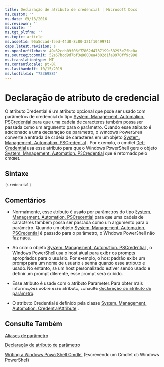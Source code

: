 ```yaml
---
title: Declaração de atributo de credencial | Microsoft Docs
ms.custom: ''
ms.date: 09/13/2016
ms.reviewer: ''
ms.suite: ''
ms.tgt_pltfrm: ''
ms.topic: article
ms.assetid: 96a5dcad-faed-44d8-8c80-321f10499710
caps.latest.revision: 6
ms.openlocfilehash: 49a62ccb09f06f77862d4737199e58293e7fbe0a
ms.sourcegitcommit: 52a67bcd9d7bf3e8600ea4302d1fa8970ff9c998
ms.translationtype: MT
ms.contentlocale: pt-BR
ms.lasthandoff: 10/15/2019
ms.locfileid: "72369885"
---
```

# <a name="credential-attribute-declaration"></a>Declaração de atributo de credencial

O atributo Credential é um atributo opcional que pode ser usado com parâmetros de credencial do tipo [System. Management. Automation. PSCredential](/dotnet/api/System.Management.Automation.PSCredential) para que uma cadeia de caracteres também possa ser passada como um argumento para o parâmetro. Quando esse atributo é adicionado a uma declaração de parâmetro, o Windows PowerShell converte a entrada de cadeia de caracteres em um objeto [System. Management. Automation. PSCredential](/dotnet/api/System.Management.Automation.PSCredential) . Por exemplo, o cmdlet [Get-Credential](/powershell/module/Microsoft.PowerShell.Security/Get-Credential) usa esse atributo para que o Windows PowerShell gere o objeto [System. Management. Automation. PSCredential](/dotnet/api/System.Management.Automation.PSCredential) que é retornado pelo cmdlet.

## <a name="syntax"></a>Sintaxe

```csharp
[Credential]
```

## <a name="remarks"></a>Comentários

- Normalmente, esse atributo é usado por parâmetros do tipo [System. Management. Automation. PSCredential](/dotnet/api/System.Management.Automation.PSCredential) para que uma cadeia de caracteres também possa ser passada como um argumento para o parâmetro. Quando um objeto [System. Management. Automation. PSCredential](/dotnet/api/System.Management.Automation.PSCredential) é passado para o parâmetro, o Windows PowerShell não faz nada.

- Ao criar o objeto [System. Management. Automation. PSCredential](/dotnet/api/System.Management.Automation.PSCredential) , o Windows PowerShell usa o host atual para exibir os prompts apropriados para o usuário. Por exemplo, o host padrão exibe um prompt para um nome de usuário e senha quando esse atributo é usado. No entanto, se um host personalizado estiver sendo usado e definir um prompt diferente, esse prompt será exibido.

- Esse atributo é usado com o atributo Parameter. Para obter mais informações sobre esse atributo, consulte [declaração de atributo de parâmetro](./parameter-attribute-declaration.md).

- O atributo Credential é definido pela classe [System. Management. Automation. CredentialAttribute](/dotnet/api/System.Management.Automation.CredentialAttribute) .

## <a name="see-also"></a>Consulte Também

[Aliases de parâmetro](./parameter-aliases.md)

[Declaração de atributo de parâmetro](./parameter-attribute-declaration.md)

[Writing a Windows PowerShell Cmdlet](./writing-a-windows-powershell-cmdlet.md) (Escrevendo um Cmdlet do Windows PowerShell)
